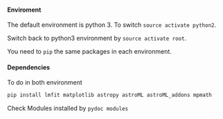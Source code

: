 #### Enviroment
The default environment is python 3. To switch `source activate python2`.

Switch back to python3 environment by `source activate root`.

You need to `pip` the same packages in each environment.

#### Dependencies

To do in both environment
```sh
pip install lmfit matplotlib astropy astroML astroML_addons mpmath
```

Check Modules installed by `pydoc modules`
